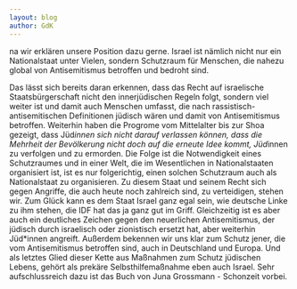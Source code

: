 ```yaml
---
layout: blog
author: GdK
---
```

na wir erklären unsere Position dazu gerne.
Israel ist nämlich nicht nur ein Nationalstaat unter Vielen, sondern Schutzraum für Menschen, die nahezu global von Antisemitismus betroffen und bedroht sind.

Das lässt sich bereits daran erkennen, dass das Recht auf israelische Staatsbürgerschaft nicht den innerjüdischen Regeln folgt, sondern viel weiter ist und damit auch Menschen umfasst, die nach rassistisch-antisemitischen Definitionen jüdisch wären und damit von Antisemitismus betroffen. Weiterhin haben die Progrome vom Mittelalter bis zur Shoa gezeigt, dass Jüd*innen sich nicht darauf verlassen können, dass die Mehrheit der Bevölkerung nicht doch auf die erneute Idee kommt, Jüd*innen zu verfolgen und zu ermorden. Die Folge ist die Notwendigkeit eines Schutzraumes und in einer Welt, die im Wesentlichen in Nationalstaaten organisiert ist, ist es nur folgerichtig, einen solchen Schutzraum auch als Nationalstaat zu organisieren. Zu diesem Staat und seinem Recht sich gegen Angriffe, die auch heute noch zahlreich sind, zu verteidigen, stehen wir. Zum Glück kann es dem Staat Israel ganz egal sein, wie deutsche Linke zu ihm stehen, die IDF hat das ja ganz gut im Griff. Gleichzeitig ist es aber auch ein deutliches Zeichen gegen den neuerlichen Antisemitismus, der jüdisch durch israelisch oder zionistisch ersetzt hat, aber weiterhin Jüd*innen angreift. Außerdem bekennen wir uns klar zum Schutz jener, die vom Antisemitismus betroffen sind, auch in Deutschland und Europa. Und als letztes Glied dieser Kette aus Maßnahmen zum Schutz jüdischen Lebens, gehört als prekäre Selbsthilfemaßnahme eben auch Israel. Sehr aufschlussreich dazu ist das Buch von Juna Grossmann - Schonzeit vorbei.
